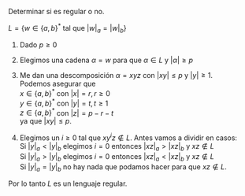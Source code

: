 Determinar si es regular o no.

$L = \{w \in \{a,b\}^* \text{ tal que } |w|_a = |w|_b \}$

1. Dado $p \geq 0$

2. Elegimos una cadena $\alpha = w$ para que $\alpha \in L$ y $|\alpha| \geq p$

3. Me dan una descomposición $\alpha = xyz$ con $|xy| \leq p$ y $|y| \geq 1$.\
Podemos asegurar que\
$x \in \{a,b\}^*$ con $|x| = r, r \geq 0$\
$y \in \{a,b\}^*$ con $|y| = t, t \geq 1$\
$z \in \{a,b\}^*$ con $|z| = p - r - t$\
ya que $|xy| \leq p$.

4. Elegimos un $i \geq 0$ tal que $xy^iz \notin L$. Antes vamos a dividir en casos:\
Si $|y|_a < |y|_b$ elegimos $i = 0$ entonces $|xz|_a > |xz|_b$ y $xz \notin L$\
Si $|y|_a > |y|_b$ elegimos $i = 0$ entonces $|xz|_a < |xz|_b$ y $xz \notin L$\
Si $|y|_a = |y|_b$ no hay nada que podamos hacer para que $xz \notin L$.

Por lo tanto $L$ es un lenguaje regular.